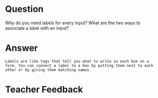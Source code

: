 # Question
Why do you need labels for every input? What are the two ways to associate a label with an input?

# Answer
    Labels are like tags that tell you what to write in each box on a form. You can connect a label to a box by putting them next to each other or by giving them matching names.

# Teacher Feedback